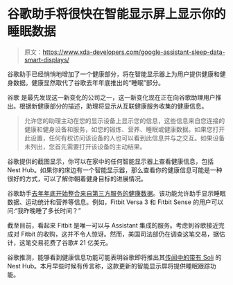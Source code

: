# 谷歌助手将很快在智能显示屏上显示你的睡眠数据

> 原文：<https://www.xda-developers.com/google-assistant-sleep-data-smart-displays/>

谷歌助手已经悄悄地增加了一个健康部分，将在智能显示器上为用户提供健康和健身数据。健康显然取代了谷歌去年年底推出的“睡眠”部分。

谷歌 是最先发现这一新变化的公司之一，这一新变化现在正在向谷歌助理用户推出。根据新健康部分的描述，助理将显示从互联健康服务收集的健康信息。

> 允许您的助理主动在您的显示设备上显示您的信息，这些信息来自您连接的健康和健身设备和服务，如您的锻炼、营养、睡眠或健康数据。如果您打开此设置，任何有权访问该设备的人也可以看到此信息并与之交互。如果设备未列出，您首先需要打开该设备的主动结果。

谷歌提供的截图显示，你可以在家中的任何智能显示器上查看健康信息，包括 Nest Hub。如果你的床边有一个智能显示器，那么查看你的健康信息可能是一种很好的方式，可以了解你朝着健身目标的进展情况。

谷歌助手[去年年底开始整合来自第三方服务的健康数据](https://www.xda-developers.com/google-assistant-adds-wellness-data-from-third-party-services/)。该功能允许助手显示睡眠数据、运动统计和营养等信息。例如，Fitbit Versa 3 和 Fitbit Sense 的用户可以问:“我昨晚睡了多长时间？”

截至目前，看起来 Fitbit 是唯一可以与 Assistant 集成的服务。考虑到谷歌接近完成对 Fitbit 的收购，这并不令人惊讶。然而，美国司法部仍在调查这笔交易，据估计，这笔交易花费了谷歌# 21 亿美元。

谷歌推测，能够看到健康信息功能可能表明谷歌即将推出其[传闻中的带有 Soli](https://www.xda-developers.com/googles-next-nest-hub-smart-display-may-have-a-soli-radar-for-sleep-tracking/) 的 Nest Hub。本月早些时候有传言称，这款更新的智能显示屏将提供睡眠跟踪功能。